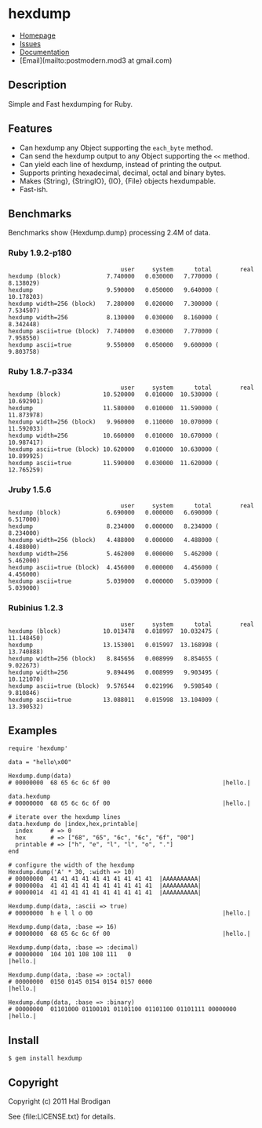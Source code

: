 # hexdump

* [Homepage](http://github.com/postmoderm/hexdump)
* [Issues](http://github.com/postmoderm/hexdump/issues)
* [Documentation](http://rubydoc.info/gems/hexdump/frames)
* [Email](mailto:postmodern.mod3 at gmail.com)

## Description

Simple and Fast hexdumping for Ruby.

## Features

* Can hexdump any Object supporting the `each_byte` method.
* Can send the hexdump output to any Object supporting the `<<` method.
* Can yield each line of hexdump, instead of printing the output.
* Supports printing hexadecimal, decimal, octal and binary bytes.
* Makes {String}, {StringIO}, {IO}, {File} objects hexdumpable.
* Fast-ish.

## Benchmarks

Benchmarks show {Hexdump.dump} processing 2.4M of data.

### Ruby 1.9.2-p180

                                    user     system      total        real
    hexdump (block)             7.740000   0.030000   7.770000 (  8.138029)
    hexdump                     9.590000   0.050000   9.640000 ( 10.178203)
    hexdump width=256 (block)   7.280000   0.020000   7.300000 (  7.534507)
    hexdump width=256           8.130000   0.030000   8.160000 (  8.342448)
    hexdump ascii=true (block)  7.740000   0.030000   7.770000 (  7.958550)
    hexdump ascii=true          9.550000   0.050000   9.600000 (  9.803758)

### Ruby 1.8.7-p334

                                    user     system      total        real
    hexdump (block)            10.520000   0.010000  10.530000 ( 10.692901)
    hexdump                    11.580000   0.010000  11.590000 ( 11.873978)
    hexdump width=256 (block)   9.960000   0.110000  10.070000 ( 11.592033)
    hexdump width=256          10.660000   0.010000  10.670000 ( 10.987417)
    hexdump ascii=true (block) 10.620000   0.010000  10.630000 ( 10.899925)
    hexdump ascii=true         11.590000   0.030000  11.620000 ( 12.765259)

### Jruby 1.5.6

                                    user     system      total        real
    hexdump (block)             6.690000   0.000000   6.690000 (  6.517000)
    hexdump                     8.234000   0.000000   8.234000 (  8.234000)
    hexdump width=256 (block)   4.488000   0.000000   4.488000 (  4.488000)
    hexdump width=256           5.462000   0.000000   5.462000 (  5.462000)
    hexdump ascii=true (block)  4.456000   0.000000   4.456000 (  4.456000)
    hexdump ascii=true          5.039000   0.000000   5.039000 (  5.039000)

### Rubinius 1.2.3

                                    user     system      total        real
    hexdump (block)            10.013478   0.018997  10.032475 ( 11.148450)
    hexdump                    13.153001   0.015997  13.168998 ( 13.740888)
    hexdump width=256 (block)   8.845656   0.008999   8.854655 (  9.022673)
    hexdump width=256           9.894496   0.008999   9.903495 ( 10.121070)
    hexdump ascii=true (block)  9.576544   0.021996   9.598540 (  9.810846)
    hexdump ascii=true         13.088011   0.015998  13.104009 ( 13.390532)

## Examples

    require 'hexdump'

    data = "hello\x00"

    Hexdump.dump(data)
    # 00000000  68 65 6c 6c 6f 00                                |hello.|
    
    data.hexdump
    # 00000000  68 65 6c 6c 6f 00                                |hello.|

    # iterate over the hexdump lines
    data.hexdump do |index,hex,printable|
      index     # => 0
      hex       # => ["68", "65", "6c", "6c", "6f", "00"]
      printable # => ["h", "e", "l", "l", "o", "."]
    end

    # configure the width of the hexdump
    Hexdump.dump('A' * 30, :width => 10)
    # 00000000  41 41 41 41 41 41 41 41 41 41  |AAAAAAAAAA|
    # 0000000a  41 41 41 41 41 41 41 41 41 41  |AAAAAAAAAA|
    # 00000014  41 41 41 41 41 41 41 41 41 41  |AAAAAAAAAA|

    Hexdump.dump(data, :ascii => true)
    # 00000000  h e l l o 00                                     |hello.|

    Hexdump.dump(data, :base => 16)
    # 00000000  68 65 6c 6c 6f 00                                |hello.|

    Hexdump.dump(data, :base => :decimal)
    # 00000000  104 101 108 108 111   0                                          |hello.|

    Hexdump.dump(data, :base => :octal)
    # 00000000  0150 0145 0154 0154 0157 0000                                                    |hello.|

    Hexdump.dump(data, :base => :binary)
    # 00000000  01101000 01100101 01101100 01101100 01101111 00000000                                                                                            |hello.|

## Install

    $ gem install hexdump

## Copyright

Copyright (c) 2011 Hal Brodigan

See {file:LICENSE.txt} for details.
